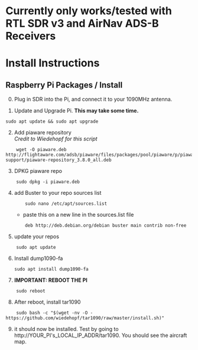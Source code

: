 # Currently only works/tested with RTL SDR v3 and AirNav ADS-B Receivers

# Install Instructions

## Raspberry Pi Packages / Install

0. Plug in SDR into the Pi, and connect it to your 1090MHz antenna.

1.  Update and Upgrade Pi.
**This may take some time.**
```
sudo apt update && sudo apt upgrade
```

2. Add piaware repository\
*Credit to Wiedehopf for this script* 
```
    wget -O piaware.deb http://flightaware.com/adsb/piaware/files/packages/pool/piaware/p/piaware-support/piaware-repository_3.8.0_all.deb
```

3. DPKG piaware repo
```
    sudo dpkg -i piaware.deb
```

4. add Buster to your repo sources list
    ```
        sudo nano /etc/apt/sources.list
    ```
    - paste this on a new line in the sources.list file
    ```
        deb http://deb.debian.org/debian buster main contrib non-free
    ```

5. update your repos
```
    sudo apt update
```

6. Install dump1090-fa
    ```
    sudo apt install dump1090-fa
    ```

7. **IMPORTANT: REBOOT THE PI** 
```
    sudo reboot
```

8. After reboot, install tar1090
```
    sudo bash -c "$(wget -nv -O - https://github.com/wiedehopf/tar1090/raw/master/install.sh)"
```

9. it should now be installed. Test by going to http://YOUR_PI's_LOCAL_IP_ADDR/tar1090.
   You should see the aircraft map.